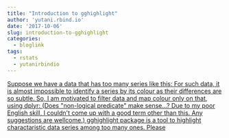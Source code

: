 ```yaml
---
title: "Introduction to gghighlight"
author: 'yutani.rbind.io'
date: '2017-10-06'
slug: introduction-to-gghighlight
categories:
  - bloglink
tags:
  - rstats
  - yutanirbindio
---
```


[Suppose we have a data that has too many series like this: For such data, it is almost impossible to identify a series by its colour as their differences are so subtle. So, I am motivated to filter data and map colour only on that, using dplyr: (Does "non-logical predicate" make sense...? Due to my poor English skill, I couldn't come up with a good term other than this. Any suggestions are wellcome.) gghighlight package is a tool to highlight charactaristic data series among too many ones. Please<i class="fas fa-external-link-alt"></i>](https://yutani.rbind.io/post/2017-10-06-gghighlight/)

